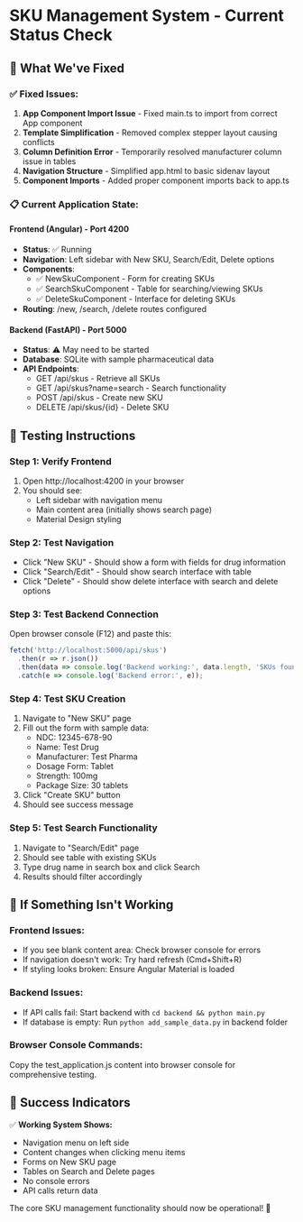 # SKU Management System - Current Status Check

## 🎯 What We've Fixed

### ✅ Fixed Issues:
1. **App Component Import Issue** - Fixed main.ts to import from correct App component
2. **Template Simplification** - Removed complex stepper layout causing conflicts  
3. **Column Definition Error** - Temporarily resolved manufacturer column issue in tables
4. **Navigation Structure** - Simplified app.html to basic sidenav layout
5. **Component Imports** - Added proper component imports back to app.ts

### 📋 Current Application State:

#### Frontend (Angular) - Port 4200
- **Status**: ✅ Running
- **Navigation**: Left sidebar with New SKU, Search/Edit, Delete options
- **Components**: 
  - ✅ NewSkuComponent - Form for creating SKUs
  - ✅ SearchSkuComponent - Table for searching/viewing SKUs
  - ✅ DeleteSkuComponent - Interface for deleting SKUs
- **Routing**: /new, /search, /delete routes configured

#### Backend (FastAPI) - Port 5000  
- **Status**: ⚠️ May need to be started
- **Database**: SQLite with sample pharmaceutical data
- **API Endpoints**: 
  - GET /api/skus - Retrieve all SKUs
  - GET /api/skus?name=search - Search functionality
  - POST /api/skus - Create new SKU
  - DELETE /api/skus/{id} - Delete SKU

## 🧪 Testing Instructions

### Step 1: Verify Frontend
1. Open http://localhost:4200 in your browser
2. You should see:
   - Left sidebar with navigation menu
   - Main content area (initially shows search page)
   - Material Design styling

### Step 2: Test Navigation
- Click "New SKU" - Should show a form with fields for drug information
- Click "Search/Edit" - Should show search interface with table
- Click "Delete" - Should show delete interface with search and delete options

### Step 3: Test Backend Connection
Open browser console (F12) and paste this:
```javascript
fetch('http://localhost:5000/api/skus')
  .then(r => r.json())
  .then(data => console.log('Backend working:', data.length, 'SKUs found'))
  .catch(e => console.log('Backend error:', e));
```

### Step 4: Test SKU Creation
1. Navigate to "New SKU" page
2. Fill out the form with sample data:
   - NDC: 12345-678-90
   - Name: Test Drug
   - Manufacturer: Test Pharma  
   - Dosage Form: Tablet
   - Strength: 100mg
   - Package Size: 30 tablets
3. Click "Create SKU" button
4. Should see success message

### Step 5: Test Search Functionality
1. Navigate to "Search/Edit" page
2. Should see table with existing SKUs
3. Type drug name in search box and click Search
4. Results should filter accordingly

## 🔧 If Something Isn't Working

### Frontend Issues:
- If you see blank content area: Check browser console for errors
- If navigation doesn't work: Try hard refresh (Cmd+Shift+R)
- If styling looks broken: Ensure Angular Material is loaded

### Backend Issues:
- If API calls fail: Start backend with `cd backend && python main.py`
- If database is empty: Run `python add_sample_data.py` in backend folder

### Browser Console Commands:
Copy the test_application.js content into browser console for comprehensive testing.

## 🎉 Success Indicators

✅ **Working System Shows:**
- Navigation menu on left side
- Content changes when clicking menu items  
- Forms on New SKU page
- Tables on Search and Delete pages
- No console errors
- API calls return data

The core SKU management functionality should now be operational! 🚀
